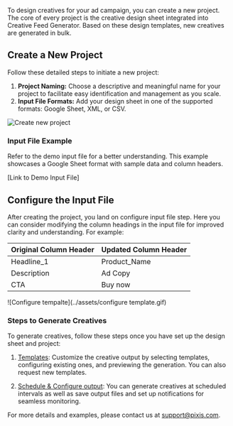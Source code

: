 To design creatives for your ad campaign, you can create a new project. The core of every project is the creative design sheet integrated into Creative Feed Generator. Based on these design templates, new creatives are generated in bulk.

## Create a New Project

Follow these detailed steps to initiate a new project:

1. **Project Naming:** Choose a descriptive and meaningful name for your project to facilitate easy identification and management as you scale.
2. **Input File Formats:** Add your design sheet in one of the supported formats: Google Sheet, XML, or CSV.

![Create new project](../assets/onboarding.gif)

### Input File Example

Refer to the demo input file for a better understanding. This example showcases a Google Sheet format with sample data and column headers.

[Link to Demo Input File]

## Configure the Input File

After creating the project, you land on configure input file step. Here you can consider modifying the column headings in the input file for improved clarity and understanding. For example:

| Original Column Header | Updated Column Header       |
|------------------------|-----------------------------|
| Headline_1             | Product_Name                |
| Description            | Ad Copy                     |
| CTA                    | Buy now                     |

![Configure tempalte](../assets/configure template.gif)

### Steps to Generate Creatives

To generate creatives, follow these steps once you have set up the design sheet and project:

1. [Templates](templates.md): Customize the creative output by selecting templates, configuring existing ones, and previewing the generation. You can also request new templates.

2. [Schedule & Configure output](output_file_config.md): You can generate creatives at scheduled intervals as well as save output files and set up notifications for seamless monitoring.

For more details and examples, please contact us at [support@pixis.com](mailto:support@pixis.com).